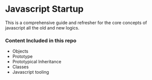 <h1>Javascript Startup</h1>

<p>This is a comprehensive guide and refresher for the core concepts of javascript all the old and new logics.<p>
<h3>Content Included in this repo</h3>
<ul>
<li>Objects</li>
<li>Prototype</li>
<li>Prototypical Inheritance</li>
<li>Classes</li>
<li>Javascript tooling</li>
<ul>
